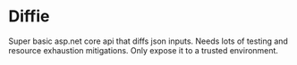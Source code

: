 # Diffie
Super basic asp.net core api that diffs json inputs. Needs lots of testing and resource exhaustion mitigations. Only expose it to a trusted environment.
